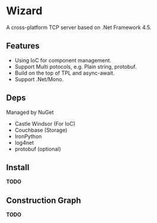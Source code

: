 Wizard
======
A cross-platform TCP server based on .Net Framework 4.5.

Features
--------
* Using IoC for component management.
* Support Multi potocols, e.g. Plain string, protobuf.
* Build on the top of TPL and async-await.
* Support .Net/Mono.

Deps
----
Managed by NuGet
* Castle Windsor (For IoC)
* Couchbase (Storage)
* IronPython
* log4net
* protobuf (optional)

Install
-------
**TODO**

Construction Graph
------------------
**TODO**
